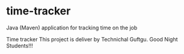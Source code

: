 # time-tracker
Java (Maven) application for tracking time on the job

Time tracker
This project is deliver by Technichal Guftgu.
Good Night Students!!!
